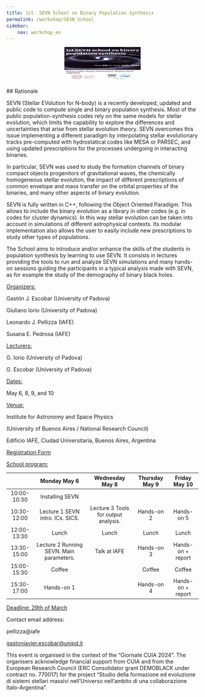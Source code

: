 ```yaml
---
title: 1st. SEVN School on Binary Population Synthesis
permalink: /workshop/SEVN_School
sidebar:
    nav: workshop_en
---
```




<p align="center">
<img src="/assets/images/flyer_school.jpeg"  width="200" height="90">
</p>
## Rationale

SEVN (Stellar EVolution for N-body) is a recently developed, updated and public code to compute single and binary population synthesis. Most of the public population-synthesis codes rely on the same models for stellar evolution, which limits the capability to explore the differences and uncertainties that arise from stellar evolution theory. SEVN overcomes this issue implementing a different paradigm by interpolating stellar evolutionary tracks pre-computed with hydrostatical codes like MESA or PARSEC, and using updated prescriptions for the processes undergoing in interacting binaries. 

In particular, SEVN was used to study the formation channels of binary compact objects progenitors of gravitational waves, the chemically homogeneous stellar evolution, the impact of different prescriptions of common envelope and mass transfer on the orbital properties of the binaries, and many other aspects of binary evolution.

SEVN is fully written in C++, following the Object Oriented Paradigm. This allows to include the binary evolution as a library in other codes (e.g. in codes for cluster dynamics). In this way stellar evolution can be taken into account in simulations of different astrophysical contexts. Its modular implementation also allows the user to easily include new prescriptions to study other types of populations.

The School aims to introduce and/or enhance the skills of the students in population synthesis by learning to use SEVN. It consists in lectures providing the tools to run and analyze SEVN simulations and many hands-on sessions guiding the  participants in a typical analysis made with SEVN, as for example the study of the demography of binary black holes.


<ins>Organizers:</ins>

Gastón J. Escobar (University of Padova)

Giuliano Iorio (University of Padova)

Leonardo J. Pellizza (IAFE)

Susana E. Pedrosa (IAFE)

<ins>Lecturers:</ins>

G. Iorio (University of Padova)

G. Escobar (University of Padova)


<ins>Dates:</ins>


May 6, 8, 9, and 10


<ins>Venue:</ins>


Institute for Astronomy and Space Physics

(University of Buenos Aires / National Research Council)

Edificio IAFE, Ciudad Universitaria, Buenos Aires, Argentina



[Registration Form](https://docs.google.com/forms/d/e/1FAIpQLSct7iZIgFMnhxEyECetaleJgiUvA5YEVLXmOKFVk4I4NQeFjg/viewform)



<ins> School program:</ins>

|      			   			 		     |                 			Monday  			 May 6 		                |             			Wednesday  			 May 8 		           |  			Thursday  			 May 9 		 |   			Friday  			 May 10 		  |
|:-------------:|:----------------------------------------------:|:----------------------------------------:|:------------------:|:-------------------:|
|  			10:00-10:30 		 |                 			Installing SEVN 		               |                    			   			 		                  |         			   			 		       |         			   			 		        |
|  			10:30-12:00 		 |      			Lecture 1  			 SEVN intro. ICs.  			 SICS. 		     |  			Lecture 3  			 Tools for output 			analysis. 		 |     			Hands-on 2 		    |      			Hands-on 5 		    |
|  			12:00-13:30 		 |                      			Lunch 		                    |                   			Lunch 		                 |        			Lunch 		      |        			Lunch 		       |
|  			13:30-15:00 		 |  			Lecture 2  			 Running SEVN.  			 Main parameters. 		 |               			Talk at IAFE 		              |     			Hands-on 3 		    |  			Hands-on + report 		 |
|  			15:00-15:30 		 |                     			Coffee 		                    |                    			   			 		                  |       			Coffee 		      |        			Coffee 		      |
|  			15:30-17:00 		 |                   			Hands-on 1 		                  |                    			   			 		                  |     			Hands-on 4 		    |  			Hands-on + report 		 |


<ins>Deadline: 29th of March</ins>

Contact email address: 

pellizza@iafe

gastonjavier.escobar@unipd.it

This event is organised in the context of the “Giornate CUIA 2024”. The organisers acknowledge financial support  from CUIA and from the European Research Council (ERC Consolidator grant DEMOBLACK under contract no. 770017)   for the project “Studio della formazione ed evoluzione di sistemi stellari massivi nell’Universo nell’ambito di una collaborazione Italo-Argentina”.
